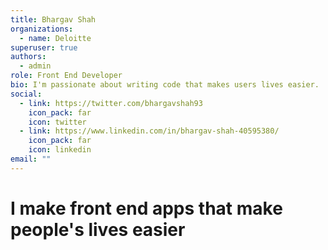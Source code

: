```yaml
---
title: Bhargav Shah
organizations:
  - name: Deloitte
superuser: true
authors:
  - admin
role: Front End Developer
bio: I'm passionate about writing code that makes users lives easier.
social:
  - link: https://twitter.com/bhargavshah93
    icon_pack: far
    icon: twitter
  - link: https://www.linkedin.com/in/bhargav-shah-40595380/
    icon_pack: far
    icon: linkedin
email: ""
---
```


# I make front end apps that make people's lives easier
